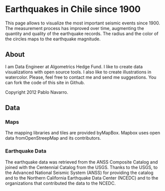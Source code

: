 # Earthquakes in Chile since 1900

This page allows to visualize the most important seismic events since 1900. The measurement process has improved over time, augmenting the quantity and quality of the earthquake records. The radius and the color of the circles maps to the earthquake magnitude. 

## About

I am Data Engineer at Algometrics Hedge Fund. I like to create data visualizations with open source tools. I also like to create illustrations in watercolor. Please, feel free to contact me and send me suggestions. You can fork the code of this site in Github.

Copyright 2012 Pablo Navarro.

## Data

### Maps

The mapping libraries and tiles are provided byMapBox. Mapbox uses open data fromOpenStreepMap and its contributors.

### Earthquake Data

The earthquake data was retrieved from the ANSS Composite Catalog and joined with the Centennial Catalog from the USGS. Thanks to the USGS, to the  Advanced National Seismic System (ANSS) for providing the catalog and to the Northern California Earthquake Data Center (NCEDC) and to the organizations that contributed the data to the NCEDC.

